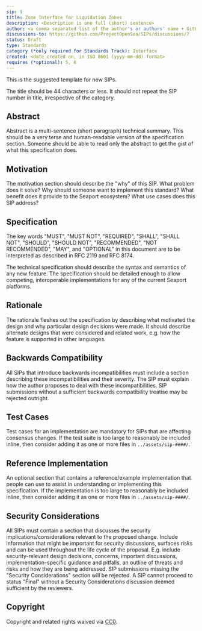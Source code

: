 ```yaml
---
sip: 9
title: Zone Interface for Liquidation Zones
description: <Description is one full (short) sentence>
author: <a comma separated list of the author's or authors' name + GitHub username (in parenthesis), or name and email (in angle brackets).  Example, FirstName LastName (@GitHubUsername), FirstName LastName <foo@bar.com>, FirstName (@GitHubUsername) and GitHubUsername (@GitHubUsername)>
discussions-to: https://github.com/ProjectOpenSea/SIPs/discussions/7
status: Draft
type: Standards
category (*only required for Standards Track): Interface
created: <date created on, in ISO 8601 (yyyy-mm-dd) format>
requires (*optional): 5, 6
---
```


This is the suggested template for new SIPs.

The title should be 44 characters or less. It should not repeat the SIP number in title, irrespective of the category.

## Abstract

Abstract is a multi-sentence (short paragraph) technical summary. This should be a very terse and human-readable version of the specification section. Someone should be able to read only the abstract to get the gist of what this specification does.

## Motivation

The motivation section should describe the "why" of this SIP. What problem does it solve? Why should someone want to implement this standard? What benefit does it provide to the Seaport ecosystem? What use cases does this SIP address?

## Specification

The key words "MUST", "MUST NOT", "REQUIRED", "SHALL", "SHALL NOT", "SHOULD", "SHOULD NOT", "RECOMMENDED", "NOT RECOMMENDED", "MAY", and "OPTIONAL" in this document are to be interpreted as described in RFC 2119 and RFC 8174.

The technical specification should describe the syntax and semantics of any new feature. The specification should be detailed enough to allow competing, interoperable implementations for any of the current Seaport platforms.

## Rationale

The rationale fleshes out the specification by describing what motivated the design and why particular design decisions were made. It should describe alternate designs that were considered and related work, e.g. how the feature is supported in other languages.

## Backwards Compatibility

All SIPs that introduce backwards incompatibilities must include a section describing these incompatibilities and their severity. The SIP must explain how the author proposes to deal with these incompatibilities. SIP submissions without a sufficient backwards compatibility treatise may be rejected outright.

## Test Cases

Test cases for an implementation are mandatory for SIPs that are affecting consensus changes. If the test suite is too large to reasonably be included inline, then consider adding it as one or more files in `../assets/sip-####/`.

## Reference Implementation

An optional section that contains a reference/example implementation that people can use to assist in understanding or implementing this specification. If the implementation is too large to reasonably be included inline, then consider adding it as one or more files in `../assets/sip-####/`.

## Security Considerations

All SIPs must contain a section that discusses the security implications/considerations relevant to the proposed change. Include information that might be important for security discussions, surfaces risks and can be used throughout the life cycle of the proposal. E.g. include security-relevant design decisions, concerns, important discussions, implementation-specific guidance and pitfalls, an outline of threats and risks and how they are being addressed. SIP submissions missing the "Security Considerations" section will be rejected. A SIP cannot proceed to status "Final" without a Security Considerations discussion deemed sufficient by the reviewers.

## Copyright

Copyright and related rights waived via [CC0](../LICENSE.md).

